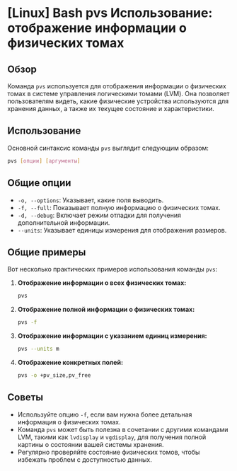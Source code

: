 # [Linux] Bash pvs Использование: отображение информации о физических томах

## Обзор
Команда `pvs` используется для отображения информации о физических томах в системе управления логическими томами (LVM). Она позволяет пользователям видеть, какие физические устройства используются для хранения данных, а также их текущее состояние и характеристики.

## Использование
Основной синтаксис команды `pvs` выглядит следующим образом:

```bash
pvs [опции] [аргументы]
```

## Общие опции
- `-o, --options`: Указывает, какие поля выводить.
- `-f, --full`: Показывает полную информацию о физических томах.
- `-d, --debug`: Включает режим отладки для получения дополнительной информации.
- `--units`: Указывает единицы измерения для отображения размеров.

## Общие примеры
Вот несколько практических примеров использования команды `pvs`:

1. **Отображение информации о всех физических томах:**
   ```bash
   pvs
   ```

2. **Отображение полной информации о физических томах:**
   ```bash
   pvs -f
   ```

3. **Отображение информации с указанием единиц измерения:**
   ```bash
   pvs --units m
   ```

4. **Отображение конкретных полей:**
   ```bash
   pvs -o +pv_size,pv_free
   ```

## Советы
- Используйте опцию `-f`, если вам нужна более детальная информация о физических томах.
- Команда `pvs` может быть полезна в сочетании с другими командами LVM, такими как `lvdisplay` и `vgdisplay`, для получения полной картины о состоянии вашей системы хранения.
- Регулярно проверяйте состояние физических томов, чтобы избежать проблем с доступностью данных.